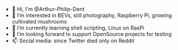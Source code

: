 - 👋 Hi, I'm @Arthur-Philip-Dent 
- 👀 I’m interested in BEVs, still photography, Raspberry Pi, growing cultivated mushrooms
- 🌱 I’m currently learning shell scripting, Linux on RasPi
- 💞️ I’m looking forward to support OpenSource projects for testing
- 📫 Social media: since Twitter died only on Reddit  
<!---
Arthur-Philip-Dent/Arthur-Philip-Dent is a ✨ special ✨ repository because its `README.md` (this file) appears on your GitHub profile.
You can click the Preview link to take a look at your changes.
--->
